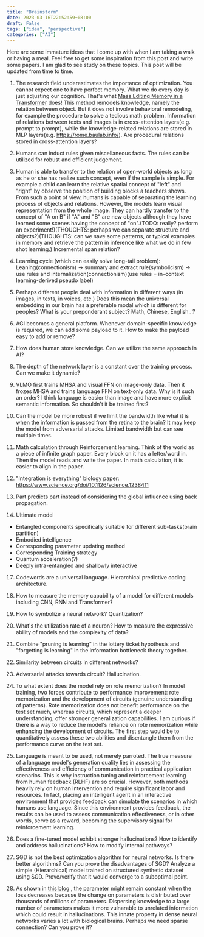 ```yaml
---
title: "Brainstorm"
date: 2023-03-16T22:52:59+08:00
draft: False
tags: ["idea", "perspective"]
categories: ["AI"]
---
```


Here are some immature ideas that I come up with when I am taking a walk or
having a meal. Feel free to get some inspiration from this post and write some
papers. I am glad to see study on these topics. This post will be updated from
time to time.

1. The research field underestimates the importance of optimization. You cannot
   expect one to have perfect memory. What we do every day is just adjusting our
cognition. That's what [Mass Editing Memory in a
Transformer](https://memit.baulab.info/) does! This method remodels knowledge,
namely the relation between object. But it does not involve behavioral
remodeling, for example the procedure to solve a tedious math problem.
Information of relations between texts and images is in cross-attention
layers(e.g. prompt to prompt), while the knowledge-related relations are stored
in MLP layers(e.g. https://rome.baulab.info/). Are procedural relations stored
in cross-attention layers?

3. Humans can induct rules given miscellaneous facts. The rules can be
   utilized for robust and efficient judgement.

4. Human is able to transfer to the relation of open-world objects as long as he
   or she has realize such concept, even if the sample is simple. For example a
child can learn the relative spatial concept of "left" and "right" by observe
the position of building blocks a teachers shows. From such a point of view,
humans is capable of separating the learning process of objects and relations.
However, the models learn visual representation from the whole image. They can
hardly transfer to the concept of "A on B" if "A" and "B" are new objects
although they have learned some scenes having the concept of "on".(TODO: really?
perform an experiment!)(THOUGHTS: perhaps we can separate structure and
objects?)(THOUGHTS: can we save some patterns, or typical examples in memory and
retrieve the pattern in inference like what we do in few shot learning.)
Incremental span relation?

5. Learning cycle (which can easily solve long-tail problem):
   Leaning(connectionism) -> summary and extract rule(symbolicism) -> use rules
and internalization(connectionism)(use rules = in-context learning-derived
pseudo label)

6. Perhaps different people deal with information in different ways (in images,
   in texts, in voices, etc.) Does this mean the universal embedding in our
brain has a preferable modal which is different for peoples? What is your
preponderant subject? Math, Chinese, English...?

7. AGI becomes a general platform. Whenever domain-specific knowledge is
   required, we can add some payload to it. How to make the payload easy to add
or remove?

8. How does human store knowledge. Can we utilize the same approach in AI?

9. The depth of the network layer is a constant over the training process. Can
   we make it dynamic?

10. VLMO first trains MHSA and visual FFN on image-only data. Then it frozes
    MHSA and trains language FFN on text-only data. Why is it such an order? I
think language is easier than image and have more explicit semantic information.
So shouldn't it be trained first?

11. Can the model be more robust if we limit the bandwidth like what it is when
    the information is passed from the retina to the brain? It may keep the
model from adversarial attacks. Limited bandwidth but can see multiple times.

12. Math calculation through Reinforcement learning. Think of the world as a
    piece of infinite graph paper. Every block on it has a letter/word in. Then
the model reads and write the paper. In math calculation, it is easier to align
in the paper.

13. "Integration is everything" biology paper:
    https://www.science.org/doi/10.1126/science.1238411

14. Part predicts part instead of considering the global influence using back
    propagation.

15. Ultimate model

- Entangled components specifically suitable for different sub-tasks(brain
  partition)
- Embodied intelligence
- Corresponding parameter updating method
- Corresponding Training strategy
- Quantum acceleration(?)
- Deeply intra-entangled and shallowly interactive

17. Codewords are a universal language. Hierarchical predictive coding
    architecture.

18. How to measure the memory capability of a model for different models
    including CNN, RNN and Transformer?

19. How to symbolize a neural network? Quantization?

20. What's the utilization rate of a neuron? How to measure the expressive
    ability of models and the complexity of data?

21. Combine "pruning is learning" in the lottery ticket hypothesis and
    "forgetting is learning" in the information bottleneck theory together.

22. Similarity between circuits in different networks?

23. Adversarial attacks towards circuit? Hallucination.

24. To what extent does the model rely on rote memorization? In model training,
    two forces contribute to performance improvement: rote memorization and the
development of circuits (genuine understanding of patterns). Rote memorization
does not benefit performance on the test set much, whereas circuits, which
represent a deeper understanding, offer stronger generalization capabilities. I
am curious if there is a way to reduce the model's reliance on rote memorization
while enhancing the development of circuits. The first step would be to
quantitatively assess these two abilities and disentangle them from the
performance curve on the test set.

25. Language is meant to be used, not merely parroted. The true measure of a
    language model's generation quality lies in assessing the effectiveness and
efficiency of communication in practical application scenarios. This is why
instruction tuning and reinforcement learning from human feedback (RLHF) are so
crucial. However, both methods heavily rely on human intervention and require
significant labor and resources. In fact, placing an intelligent agent in an
interactive environment that provides feedback can simulate the scenarios in
which humans use language. Since this environment provides feedback, the results
can be used to assess communication effectiveness, or in other words, serve as a
reward, becoming the supervisory signal for reinforcement learning.

26. Does a fine-tuned model exhibit stronger hallucinations? How to identify and
    address hallucinations? How to modify internal pathways?

27. SGD is not the best optimization algorithm for neural networks. Is there
    better algorithms? Can you prove the disadvantages of SGD? Analyze a simple
(Hierarchical) model trained on structured synthetic dataset using SGD.
Prove/verify that it would converge to a suboptimal point.

28. As shown in [this
    blog](https://www.borealisai.com/research-blogs/neural-tangent-kernel-applications/)
, the parameter might remain constant when the loss decreases because the change
on parameters is distributed over thousands of millions of parameters.
Dispersing knowledge to a large number of parameters makes it more vulnarable to
unrelated information which could result in hallucinations. This innate property
in dense neural networks varies a lot with biological brains. Perhaps we need
sparse connection? Can you prove it?
